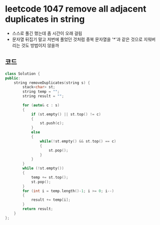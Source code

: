 # leetcode 1047 remove all adjacent duplicates in string

- 스스로 풀긴 했는데 좀 시간이 오래 걸림
- 문자열 뒤집기 말고 저번에 풀었던 것처럼 중복 문자열을 '*'과 같은 것으로 지워버리는 것도 방법이지 않을까

## 코드

```c++
class Solution {
public:
    string removeDuplicates(string s) {
        stack<char> st;
        string temp = "";
        string result = "";
        
        for (auto& c : s)
        {
            if (st.empty() || st.top() != c)
            {
                st.push(c);
            }
            else
            {
                while(!st.empty() && st.top() == c)
                {
                    st.pop();
                }
            }
        }
        while (!st.empty())
        {
            temp += st.top();
            st.pop();
        }
        for (int i = temp.length()-1; i >= 0; i--)
        {
            result += temp[i];
        }
        return result;
    }
};
```

